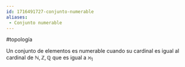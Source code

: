 ```yaml
---
id: 1716491727-conjunto-numerable
aliases:
 - Conjunto numerable
---
```


#topología 

Un conjunto de elementos es numerable cuando su cardinal es igual al cardinal de $\mathbb{N},\mathbb{Z},\mathbb{Q}$ que es igual a $\aleph_1$